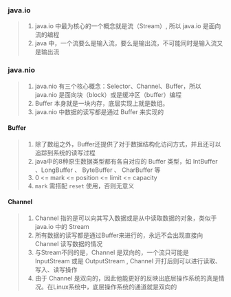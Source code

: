 ### java.io
> 1. java.io 中最为核心的一个概念就是流（Stream）, 所以 java.io 是面向流的编程
> 2. java 中，一个流要么是输入流，要么是输出流，不可能同时是输入流又是输出流

### java.nio
> 1. java.nio 有三个核心概念：Selector、Channel、Buffer，所以 java.nio 是面向块（block）或是缓冲区（buffer）编程
> 2. Buffer 本身就是一块内存，底层实现上就是数组。
> 3. java.nio 中数据的读写都是通过 Buffer 来实现的

#### Buffer
> 1. 除了数组之外，Buffer还提供了对于数据结构化访问方式，并且还可以追踪到系统的读写过程
> 2. java中的8种原生数据类型都有各自对应的 Buffer 类型，如 IntBuffer 、LongBuffer 、 ByteBuffer 、 CharBuffer 等
> 3. 0 <= mark <= position <= limit <= capacity
> 4. `mark` 需搭配 `reset` 使用，否则无意义

#### Channel
> 1. Channel 指的是可以向其写入数据或是从中读取数据的对象，类似于 java.io 中的 Stream
> 2. 所有数据的读写都是通过Buffer来进行的，永远不会出现直接向 Channel 读写数据的情况
> 3. 与Stream不同的是，Channel 是双向的，一个流只可能是 InputStream 或是 OutputStream , Channel 开打后则可以进行读取、写入、读写操作
> 4. 由于 Channel  是双向的，因此他能更好的反映出底层操作系统的真是情况。在Linux系统中，底层操作系统的通道就是双向的


